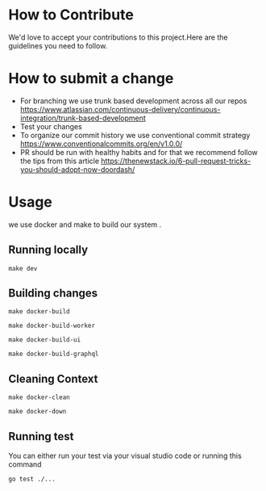 # How to Contribute 
We'd love to accept your contributions to this project.Here are the guidelines you need to follow.

# How to submit a change

- For branching we use trunk based development across all our repos https://www.atlassian.com/continuous-delivery/continuous-integration/trunk-based-development
- Test your changes
- To organize our commit history we use conventional commit strategy https://www.conventionalcommits.org/en/v1.0.0/
- PR should be run with healthy habits and for that we recommend follow the tips from this article https://thenewstack.io/6-pull-request-tricks-you-should-adopt-now-doordash/

# Usage
we use docker and make to build our system .

## Running locally

```
make dev
```

## Building changes

```
make docker-build

make docker-build-worker

make docker-build-ui

make docker-build-graphql
```


## Cleaning Context

```
make docker-clean

make docker-down
```

## Running test

You can either run your test via your visual studio code or running this command

```
go test ./...
```
